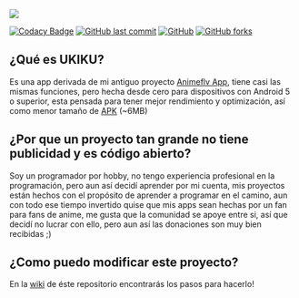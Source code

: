 ![](https://github.com/jordyamc/UKIKU/blob/master/web/img/UKIKU%20Facebook.png)

[![Codacy Badge](https://api.codacy.com/project/badge/Grade/4f8228880e0a4d3da8ee1c861801e5bf)](https://app.codacy.com/app/jordyamc/UKIKU?utm_source=github.com&utm_medium=referral&utm_content=jordyamc/UKIKU&utm_campaign=Badge_Grade_Dashboard)
[![GitHub last commit](https://img.shields.io/github/last-commit/google/skia.svg)](https://github.com/jordyamc/UKIKU/commits/master)
[![GitHub](https://img.shields.io/github/license/mashape/apistatus.svg)](https://github.com/jordyamc/UKIKU/blob/master/LICENSE)
[![GitHub forks](https://img.shields.io/github/forks/jordyamc/UKIKU.svg)](https://github.com/jordyamc/UKIKU/network/members)

## ¿Qué es UKIKU?

Es una app derivada de mi antiguo proyecto [Animeflv App](https://github.com/jordyamc/Animeflv), tiene casi las mismas funciones, pero hecha desde cero para dispositivos con Android 5 o superior, esta pensada para tener mejor rendimiento y optimización, así como menor tamaño de [APK](https://github.com/jordyamc/UKIKU/raw/master/app/release/app-release.apk) (~6MB)

## ¿Por que un proyecto tan grande no tiene publicidad y es código abierto?

Soy un programador por hobby, no tengo experiencia profesional en la programación, pero aun así decidí aprender por mi cuenta, mis proyectos están hechos con el propósito de aprender a programar en el camino, aun con todo ese tiempo invertido quise que mis apps sean hechas por un fan para fans de anime, me gusta que la comunidad se apoye entre si, así que decidí no lucrar con ello, pero aun así las donaciones son muy bien recibidas ;)

## ¿Como puedo modificar este proyecto?

En la [wiki](https://github.com/jordyamc/UKIKU/wiki) de éste repositorio encontrarás los pasos para hacerlo!